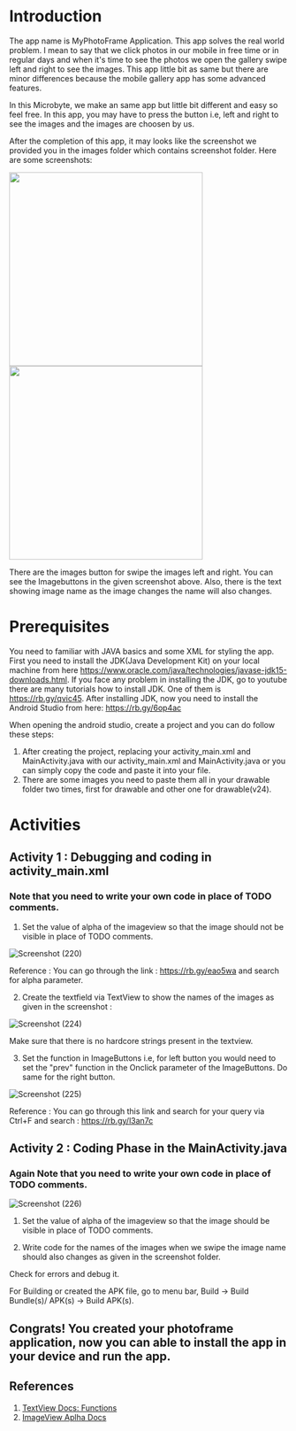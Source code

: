 # Introduction

The app name is MyPhotoFrame Application. This app solves the real world problem. I mean to say that we click photos in our mobile in free time or in 
regular days and when it's time to see the photos we open the gallery swipe left and right to see the images. This app little bit as same but there are minor differences 
because the mobile gallery app has some advanced features. 

In this Microbyte, we make an same app but little bit different and easy so feel free. In this app, you may have to press the button i.e, left and right to see the images and 
the images are choosen by us.

After the completion of this app, it may looks like the screenshot we provided you in the images folder which contains screenshot folder.
Here are some screenshots:

<img src="https://github.com/deepak-prajapatii/Miscellaneous/blob/android_tasks/PhotoFrame%20Application/images/Screenshot/Screenshot_1.jpg" width="350" >
<img src="https://github.com/deepak-prajapatii/Miscellaneous/blob/android_tasks/PhotoFrame%20Application/images/Screenshot/Screenshot_2.jpg" width="350" >

There are the images button for swipe the images left and right. You can see the Imagebuttons in the given screenshot above. Also, there is the text showing image name as the image 
changes the name will also changes.

# Prerequisites

You need to familiar with JAVA basics and some XML for styling the app.
First you need to install the JDK(Java Development Kit) on your local machine from here https://www.oracle.com/java/technologies/javase-jdk15-downloads.html. If you face any problem in installing the JDK, go to youtube there are many tutorials how to install JDK. One of them is https://rb.gy/qvic45. 
After installing JDK, now you need to install the Android Studio from here:  https://rb.gy/6op4ac 

When opening the android studio, create a project and you can do follow these steps:
1. After creating the project, replacing your activity_main.xml and MainActivity.java  with our activity_main.xml and MainActivity.java or you can simply copy the code and paste it into your file.
2. There are some images you need to paste them all in your drawable folder two times, first for drawable and other one for drawable(v24).


# Activities

## Activity 1 : Debugging and coding in activity_main.xml
### Note that you need to write your own code in place of TODO comments.

1. Set the value of alpha of the imageview so that the image should not be visible in place of TODO comments.
 
 ![Screenshot (220)](https://user-images.githubusercontent.com/65127291/96956760-977dcd00-1516-11eb-9900-788cb72b4bcb.png)
 
 Reference : You can go through the link : https://rb.gy/eao5wa  and search for alpha parameter.

2. Create the textfield via TextView to show the names of the images as given in the screenshot :

![Screenshot (224)](https://user-images.githubusercontent.com/65127291/96957824-59ce7380-1519-11eb-8d92-fc3022908066.png)

Make sure that there is no hardcore strings present in the textview.

3. Set the function in ImageButtons i.e, for left button you would need to set the "prev" function in the Onclick parameter of the ImageButtons. Do same for the right button.

![Screenshot (225)](https://user-images.githubusercontent.com/65127291/96957872-7b2f5f80-1519-11eb-9ee9-d61c96fca70a.png)

Reference : You can go through this link and search for your query via Ctrl+F and search :  https://rb.gy/l3an7c


## Activity 2 : Coding Phase in the MainActivity.java
### Again Note that you need to write your own code in place of TODO comments.

![Screenshot (226)](https://user-images.githubusercontent.com/65127291/96958119-2a6c3680-151a-11eb-98f6-ef9ac6999683.png)

1. Set the value of alpha of the imageview so that the image should be visible in place of TODO comments.

2. Write code for the names of the images when we swipe the image name should also changes as given in the screenshot folder.


Check for errors and debug it.

For Building or created the APK file, go to menu bar, Build -> Build Bundle(s)/ APK(s) -> Build APK(s).

## Congrats! You created your photoframe application, now you can able to install the app in your device and run the app.

## References 
1. [TextView Docs: Functions](https://developer.android.com/reference/android/widget/TextView)
2. [ImageView Aplha Docs](https://stackoverflow.com/questions/4931071/android-and-setting-alpha-for-image-view-alpha)

